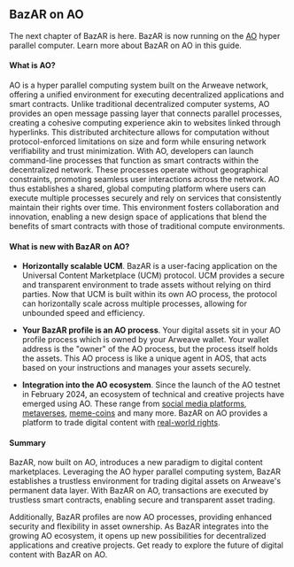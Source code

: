 ## BazAR on AO

The next chapter of BazAR is here. BazAR is now running on the [AO](https://ao.arweave.net/#/) hyper parallel computer. Learn more about BazAR on AO in this guide.

#### What is AO?

AO is a hyper parallel computing system built on the Arweave network, offering a unified environment for executing decentralized applications and smart contracts. Unlike traditional decentralized computer systems, AO provides an open message passing layer that connects parallel processes, creating a cohesive computing experience akin to websites linked through hyperlinks. This distributed architecture allows for computation without protocol-enforced limitations on size and form while ensuring network verifiability and trust minimization. With AO, developers can launch command-line processes that function as smart contracts within the decentralized network. These processes operate without geographical constraints, promoting seamless user interactions across the network. AO thus establishes a shared, global computing platform where users can execute multiple processes securely and rely on services that consistently maintain their rights over time. This environment fosters collaboration and innovation, enabling a new design space of applications that blend the benefits of smart contracts with those of traditional compute environments.

#### What is new with BazAR on AO?

- **Horizontally scalable UCM**. BazAR is a user-facing application on the Universal Content Marketplace (UCM) protocol. UCM provides a secure and transparent environment to trade assets without relying on third parties. Now that UCM is built within its own AO process, the protocol can horizontally scale across multiple processes, allowing for unbounded speed and efficiency.

- **Your BazAR profile is an AO process**. Your digital assets sit in your AO profile process which is owned by your Arweave wallet. Your wallet address is the "owner" of the AO process, but the process itself holds the assets. This AO process is like a unique agent in AOS, that acts based on your instructions and manages your assets securely.

- **Integration into the AO ecosystem**. Since the launch of the AO testnet in February 2024, an ecosystem of technical and creative projects have emerged using AO. These range from [social media platforms](https://www.typr.day/#/), [metaverses](https://dumdum.g8way.io/), [meme-coins](https://trunkao.xyz/#/) and many more. BazAR on AO provides a platform to trade digital content with [real-world rights](https://x.com/OurBazAR/status/1729577502631195127).

#### Summary

BazAR, now built on AO, introduces a new paradigm to digital content marketplaces. Leveraging the AO hyper parallel computing system, BazAR establishes a trustless environment for trading digital assets on Arweave's permanent data layer. With BazAR on AO, transactions are executed by trustless smart contracts, enabling secure and transparent asset trading.

Additionally, BazAR profiles are now AO processes, providing enhanced security and flexibility in asset ownership. As BazAR integrates into the growing AO ecosystem, it opens up new possibilities for decentralized applications and creative projects. Get ready to explore the future of digital content with BazAR on AO.
